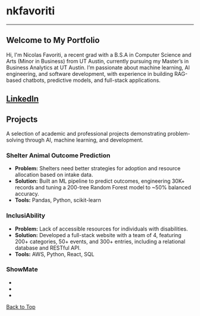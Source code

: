 # nkfavoriti

<hr>

## Welcome to My Portfolio
Hi, I'm Nicolas Favoriti, a recent grad with a B.S.A in Computer Science and Arts (Minor in Business) from UT Austin, currently pursuing my Master’s in Business Analytics at UT Austin. I’m passionate about machine learning, AI engineering, and software development, with experience in building RAG-based chatbots, predictive models, and full-stack applications.

[**LinkedIn**](https://www.linkedin.com/in/nickfavoriti) 
---
<a name="projects"></a>
## Projects
A selection of academic and professional projects demonstrating problem-solving through AI, machine learning, and development.

### Shelter Animal Outcome Prediction
- **Problem:** Shelters need better strategies for adoption and resource allocation based on intake data.
- **Solution:** Built an ML pipeline to predict outcomes, engineering 30K+ records and tuning a 200-tree Random Forest model to ~50% balanced accuracy.
- **Tools:** Pandas, Python, scikit-learn

### InclusiAbility
- **Problem:** Lack of accessible resources for individuals with disabilities.
- **Solution:** Developed a full-stack website with a team of 4, featuring 200+ categories, 50+ events, and 300+ entries, including a relational database and RESTful API.
- **Tools:** AWS, Python, React, SQL

### ShowMate
-
-
-

[Back to Top](#top)
